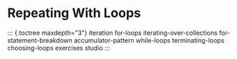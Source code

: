 # Repeating With Loops

::: {.toctree maxdepth="3"}
iteration for-loops iterating-over-collections for-statement-breakdown
accumulator-pattern while-loops terminating-loops choosing-loops
exercises studio
:::
